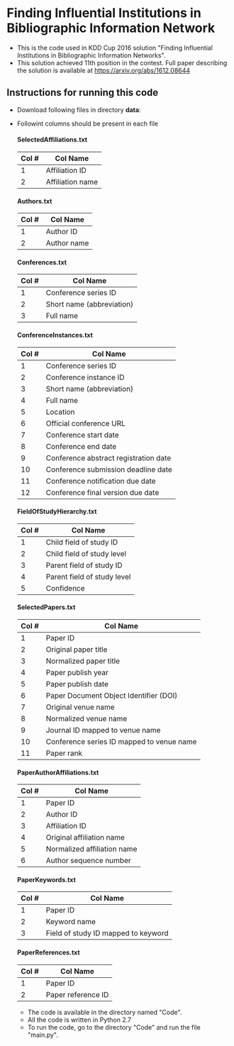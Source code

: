 # Finding Influential Institutions in Bibliographic Information Network
- This is the code used in KDD Cup 2016 solution "Finding Influential Institutions in Bibliographic Information Networks".
- This solution achieved 11th position in the contest. Full paper describing the solution is available at https://arxiv.org/abs/1612.08644


## Instructions for running this code
- Download following files in directory **data**:
- Followint columns should be present in each file

    #### SelectedAffiliations.txt
    |Col #|Col Name|
    |-|--------------|
    |1|Affiliation ID|
    |2|Affiliation name|

    #### Authors.txt
    |Col #|Col Name|
    |-|---------|
    |1|Author ID|
    |2|Author name|

    #### Conferences.txt
    |Col #|Col Name|
    |-|---------------------|
    |1|	Conference series ID|
    |2|	Short name (abbreviation)|
    |3|	Full name|

    #### ConferenceInstances.txt
    |Col #|Col Name|
    |-|---------------------|
    |1|	Conference series ID|
    |2|	Conference instance ID|
    |3|	Short name (abbreviation)|
    |4|	Full name|
    |5|	Location|
    |6|	Official conference URL|
    |7|	Conference start date|
    |8|	Conference end date|
    |9|	Conference abstract registration date|
    |10|	Conference submission deadline date|
    |11|	Conference notification due date|
    |12|	Conference final version due date|

    #### FieldOfStudyHierarchy.txt
    |Col #|Col Name|
    |-|---------------------|
    |1|	Child field of study ID|
    |2|	Child field of study level|
    |3|	Parent field of study ID|
    |4|	Parent field of study level|
    |5|	Confidence|

    #### SelectedPapers.txt
    |Col #|Col Name|
    |-|---------------------|
    |1|	Paper ID|
    |2|	Original paper title|
    |3|	Normalized paper title|
    |4|	Paper publish year|
    |5|	Paper publish date |
    |6|	Paper Document Object Identifier (DOI)|
    |7|	Original venue name|
    |8|	Normalized venue name|
    |9|	Journal ID mapped to venue name|
    |10|	Conference series ID mapped to venue name|
    |11|	Paper rank|

    #### PaperAuthorAffiliations.txt
    |Col #|Col Name|
    |-|---------------------|
    |1|	Paper ID|
    |2|	Author ID|
    |3|	Affiliation ID |
    |4|	Original affiliation name|
    |5|	Normalized affiliation name|
    |6|	Author sequence number|

    #### PaperKeywords.txt
    |Col #|Col Name|
    |-|---------------------|
    |1|	Paper ID|
    |2|	Keyword name|
    |3|	Field of study ID mapped to keyword|

    #### PaperReferences.txt
    |Col #|Col Name|
    |-|---------------------|
    |1|	Paper ID|
    |2|	Paper reference ID|

    -  The code is available in the directory named "Code".
    -  All the code is written in Python 2.7
    -  To run the code, go to the directory "Code" and run the file "main.py".
